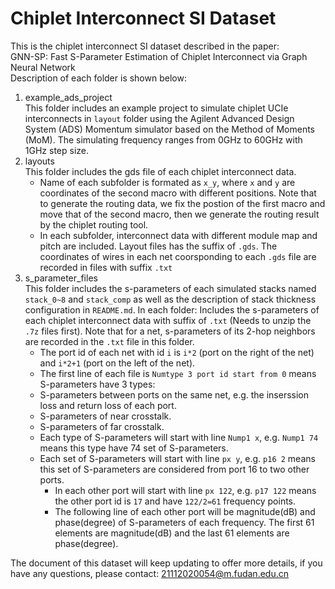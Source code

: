 # Chiplet Interconnect SI Dataset
This is the chiplet interconnect SI dataset described in the paper:  
GNN-SP: Fast S-Parameter Estimation of Chiplet Interconnect via Graph Neural Network  
Description of each folder is shown below:  
1. example_ads_project  
   This folder includes an example project to simulate chiplet UCIe interconnects in `layout` folder using the Agilent Advanced Design System (ADS) Momentum simulator based on the Method of Moments (MoM). The simulating frequency ranges from 0GHz to 60GHz with 1GHz step size. 
2. layouts  
   This folder includes the gds file of each chiplet interconnect data.  
   - Name of each subfolder is formated as `x_y`, where `x` and `y` are coordinates of the second macro with different positions. Note that to generate the routing data, we fix the postion of the first macro and move that of the second macro, then we generate the routing result by the chiplet routing tool.  
   - In each subfolder, interconnect data with different module map and pitch are included. Layout files has the suffix of `.gds`. The coordinates of wires in each net coorsponding to each `.gds` file are recorded in files with suffix `.txt`  
3. s_parameter_files  
   This folder includes the s-parameters of each simulated stacks named `stack_0~8` and `stack_comp` as well as the description of stack thickness configuration in `README.md`. In each folder: 
      Includes the s-parameters of each chiplet interconnect data with suffix of `.txt` (Needs to unzip the `.7z` files first). Note that for a net, s-parameters of its 2-hop neighbors are recorded in the `.txt` file in this folder.  
      - The port id of each net with id `i` is `i*2` (port on the right of the net) and `i*2+1` (port on the left of the net). 
      - The first line of each file is `Numtype 3 port id start from 0` means S-parameters have 3 types:
      - S-parameters between ports on the same net, e.g. the inserssion loss and return loss of each port. 
      - S-parameters of near crosstalk. 
      - S-parameters of far crosstalk.   
      - Each type of S-parameters will start with line `Nump1 x`, e.g. `Nump1 74` means this type have 74 set of S-parameters. 
      - Each set of S-parameters will start with line `px y`, e.g. `p16 2` means this set of S-parameters are considered from port 16 to two other ports. 
         - In each other port will start with line `px 122`, e.g. `p17 122` means the other port id is `17` and have `122/2=61` frequency points.
         - The following line of each other port will be magnitude(dB) and phase(degree) of S-parameters of each frequency. The first 61 elements are magnitude(dB) and the last 61 elements are phase(degree).  

The document of this dataset will keep updating to offer more details, if you have any questions, please contact: <21112020054@m.fudan.edu.cn>